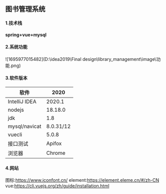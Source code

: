 ## 图书管理系统

#### 1.技术栈

<B>spring+vue+mysql</B>

#### 2.系统功能

![1695977015482](D:\idea2019\Final design\library_management\image\功能.png)

#### 3.软件版本

| 软件          | 2020      |
| ------------- | --------- |
| IntelliJ IDEA | 2020.1    |
| nodejs        | 18.18.0   |
| jdk           | 1.8       |
| mysql/navicat | 8.0.31/12 |
| vuecli        | 5.0.8     |
| 接口测试      | Apifox    |
| 浏览器        | Chrome    |



#### 4.网站
图标:https://www.iconfont.cn/
element:https://element.eleme.cn/#/zh-CN
vue:https://cli.vuejs.org/zh/guide/installation.html